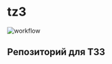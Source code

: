 # tz3
![workflow](https://github.com/accfortz/tz3/actions/workflows/github-actions-test.yml/badge.svg)
## Репозиторий для ТЗ3

